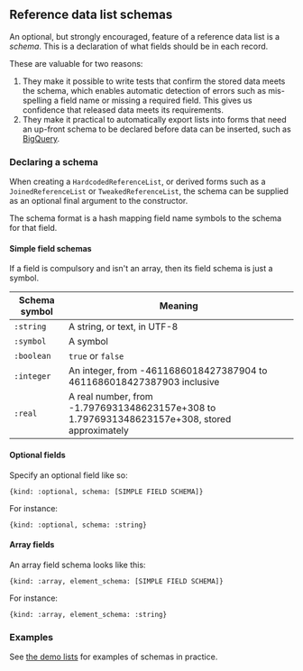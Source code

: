 ## Reference data list schemas

An optional, but strongly encouraged, feature of a reference data list is a *schema*. This is a declaration of what fields should be in each record.

These are valuable for two reasons:

1. They make it possible to write tests that confirm the stored data meets the schema, which enables automatic detection of errors such as mis-spelling a field name or missing a required field. This gives us confidence that released data meets its requirements.
2. They make it practical to automatically export lists into forms that need an up-front schema to be declared before data can be inserted, such as [BigQuery](bigquery.md).

### Declaring a schema

When creating a `HardcodedReferenceList`, or derived forms such as a `JoinedReferenceList` or `TweakedReferenceList`, the schema can be supplied as an optional final argument to the constructor.

The schema format is a hash mapping field name symbols to the schema for that field.

#### Simple field schemas

If a field is compulsory and isn't an array, then its field schema is just a symbol.

| Schema symbol | Meaning              |
|---------------|----------------------|
| `:string`       | A string, or text, in UTF-8    |
| `:symbol`       | A symbol             |
| `:boolean`      | `true` or `false`    |
| `:integer`      | An integer, from -4611686018427387904 to  4611686018427387903 inclusive |
| `:real`         | A real number, from -1.7976931348623157e+308 to 1.7976931348623157e+308, stored approximately |

#### Optional fields

Specify an optional field like so:

`{kind: :optional, schema: [SIMPLE FIELD SCHEMA]}`

For instance:

`{kind: :optional, schema: :string}`

#### Array fields

An array field schema looks like this:

`{kind: :array, element_schema: [SIMPLE FIELD SCHEMA]}`

For instance:

`{kind: :array, element_schema: :string}`

### Examples

See [the demo lists](../lib/dfe/reference_data/demo.rb) for examples of schemas in practice.
